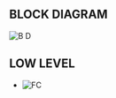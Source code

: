 ## BLOCK DIAGRAM
![B D](https://user-images.githubusercontent.com/98878562/157106338-928360eb-8f3c-409a-a86a-1c54d9421026.jpg)
## LOW LEVEL
 - ![FC](https://user-images.githubusercontent.com/98878562/157109747-93de5654-7835-4663-a602-916b143d2d6d.png)
